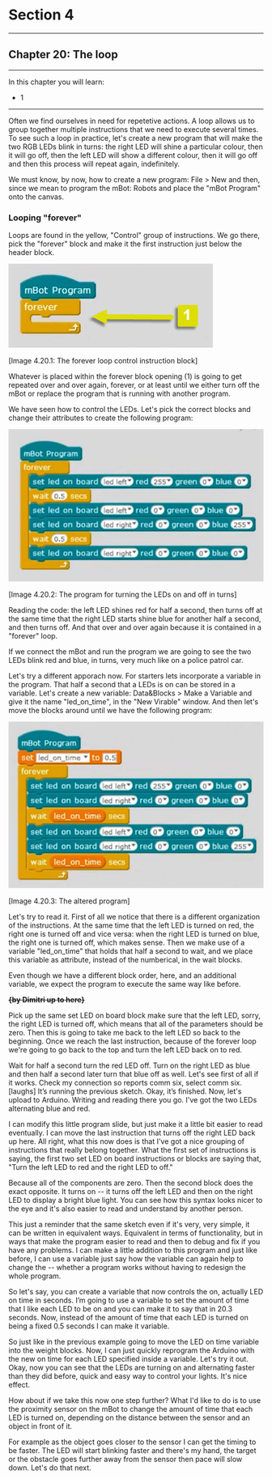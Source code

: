 # Section 4

---

## Chapter 20: The loop

---

In this chapter you will learn:

* 1

---

Often we find ourselves in need for repetetive actions. A loop allows us to group together multiple instructions that we need to execute several times. To see such a loop in practice, let's create a new program that will make the two RGB LEDs blink in turns: the right LED will shine a particular colour, then it will go off, then the left LED will show a different colour, then it will go off and then this process will repeat again, indefinitely.

We must know, by now, how to create a new program: File &gt; New and then, since we mean to program the mBot: Robots and place the "mBot Program" onto the canvas.

### Looping "forever"

Loops are found in the yellow, "Control" group of instructions. We go there, pick the "forever" block and make it the first instruction just below the header block.

![](/assets/Img.4.20.1.jpg)

\[Image 4.20.1: The forever loop control instruction block\]

Whatever is placed within the forever block opening \(1\) is going to get repeated over and over again, forever, or at least until we either turn off the mBot or replace the program that is running with another program.

We have seen how to control the LEDs. Let's pick the correct blocks and change their attributes to create the following program:

![](/assets/Img.4.20.2.jpg)

\[Image 4.20.2: The program for turning the LEDs on and off in turns\]

Reading the code: the left LED shines red for half a second, then turns off at the same time that the right LED starts shine blue for another half a second, and then turns off. And that over and over again because it is contained in a "forever" loop.

If we connect the mBot and run the program we are going to see the two LEDs blink red and blue, in turns, very much like on a police patrol car.

Let's try a different apporach now. For starters lets incorporate a variable in the program. That half a second that a LEDs is on can be stored in a variable. Let's create a new variable: Data&Blocks &gt; Make a Variable and give it the name "led\_on\_time", in the "New Virable" window. And then let's move the blocks around until we have the following program:

![](/assets/Img.4.20.3.jpg)

\[Image 4.20.3: The altered program\]

Let's try to read it. First of all we notice that there is a different organization of the instructions. At the same time that the left LED is turned on red, the right one is turned off and vice versa: when the right LED is turned on blue, the right one is turned off, which makes sense. Then we make use of a variable "led\_on\_time" that holds that half a second to wait, and we place this variable as attribute, instead of the numberical, in the wait blocks.

Even though we have a different block order, here, and an additional variable, we expect the program to execute the same way like before.

~~**{by Dimitri up to here}**~~



Pick up the same set LED on board block make sure that the left LED, sorry, the right LED is turned off, which means that all of the parameters should be zero. Then this is going to take me back to the left LED so back to the beginning. Once we reach the last instruction, because of the forever loop we're going to go back to the top and turn the left LED back on to red.

Wait for half a second turn the red LED off. Turn on the right LED as blue and then half a second later turn that blue off as well. Let's see first of all if it works. Check my connection so reports comm six, select comm six. \[laughs\] It’s running the previous sketch. Okay, it’s finished. Now, let's upload to Arduino. Writing and reading there you go. I've got the two LEDs alternating blue and red.

I can modify this little program slide, but just make it a little bit easier to read eventually. I can move the last instruction that turns off the right LED back up here. All right, what this now does is that I've got a nice grouping of instructions that really belong together. What the first set of instructions is saying, the first two set LED on board instructions or blocks are saying that, "Turn the left LED to red and the right LED to off."

Because all of the components are zero. Then the second block does the exact opposite. It turns on -- it turns off the left LED and then on the right LED to display a bright blue light. You can see how this syntax looks nicer to the eye and it's also easier to read and understand by another person.

This just a reminder that the same sketch even if it's very, very simple, it can be written in equivalent ways. Equivalent in terms of functionality, but in ways that make the program easier to read and then to debug and fix if you have any problems. I can make a little addition to this program and just like before, I can use a variable just say how the variable can again help to change the -- whether a program works without having to redesign the whole program.

So let's say, you can create a variable that now controls the on, actually LED on time in seconds. I’m going to use a variable to set the amount of time that I like each LED to be on and you can make it to say that in 20.3 seconds. Now, instead of the amount of time that each LED is turned on being a fixed 0.5 seconds I can make it variable.

So just like in the previous example going to move the LED on time variable into the weight blocks. Now, I can just quickly reprogram the Arduino with the new on time for each LED specified inside a variable. Let's try it out. Okay, now you can see that the LEDs are turning on and alternating faster than they did before, quick and easy way to control your lights. It's nice effect.

How about if we take this now one step further? What I'd like to do is to use the proximity sensor on the mBot to change the amount of time that each LED is turned on, depending on the distance between the sensor and an object in front of it.

For example as the object goes closer to the sensor I can get the timing to be faster. The LED will start blinking faster and there's my hand, the target or the obstacle goes further away from the sensor then pace will slow down. Let's do that next.

